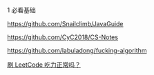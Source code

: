 1  必看基础

https://github.com/Snailclimb/JavaGuide

https://github.com/CyC2018/CS-Notes

https://github.com/labuladong/fucking-algorithm


[刷 LeetCode 吃力正常吗？](https://www.zhihu.com/question/31092580/answer/1534887374)
